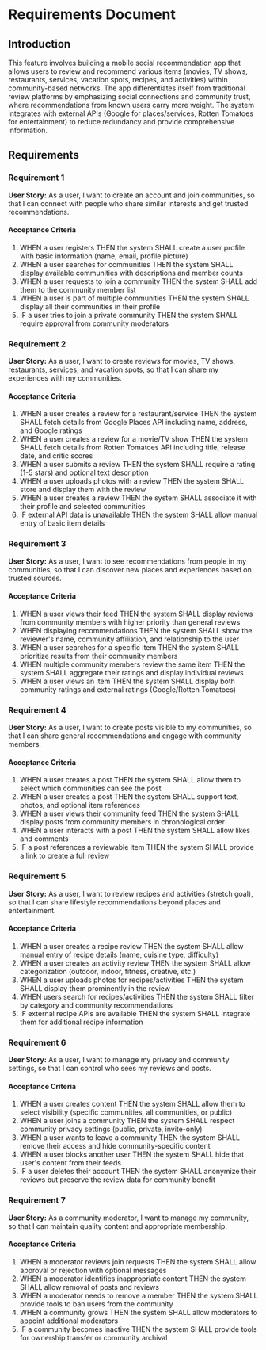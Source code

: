 # Requirements Document

## Introduction

This feature involves building a mobile social recommendation app that allows users to review and recommend various items (movies, TV shows, restaurants, services, vacation spots, recipes, and activities) within community-based networks. The app differentiates itself from traditional review platforms by emphasizing social connections and community trust, where recommendations from known users carry more weight. The system integrates with external APIs (Google for places/services, Rotten Tomatoes for entertainment) to reduce redundancy and provide comprehensive information.

## Requirements

### Requirement 1

**User Story:** As a user, I want to create an account and join communities, so that I can connect with people who share similar interests and get trusted recommendations.

#### Acceptance Criteria

1. WHEN a user registers THEN the system SHALL create a user profile with basic information (name, email, profile picture)
2. WHEN a user searches for communities THEN the system SHALL display available communities with descriptions and member counts
3. WHEN a user requests to join a community THEN the system SHALL add them to the community member list
4. WHEN a user is part of multiple communities THEN the system SHALL display all their communities in their profile
5. IF a user tries to join a private community THEN the system SHALL require approval from community moderators

### Requirement 2

**User Story:** As a user, I want to create reviews for movies, TV shows, restaurants, services, and vacation spots, so that I can share my experiences with my communities.

#### Acceptance Criteria

1. WHEN a user creates a review for a restaurant/service THEN the system SHALL fetch details from Google Places API including name, address, and Google ratings
2. WHEN a user creates a review for a movie/TV show THEN the system SHALL fetch details from Rotten Tomatoes API including title, release date, and critic scores
3. WHEN a user submits a review THEN the system SHALL require a rating (1-5 stars) and optional text description
4. WHEN a user uploads photos with a review THEN the system SHALL store and display them with the review
5. WHEN a user creates a review THEN the system SHALL associate it with their profile and selected communities
6. IF external API data is unavailable THEN the system SHALL allow manual entry of basic item details

### Requirement 3

**User Story:** As a user, I want to see recommendations from people in my communities, so that I can discover new places and experiences based on trusted sources.

#### Acceptance Criteria

1. WHEN a user views their feed THEN the system SHALL display reviews from community members with higher priority than general reviews
2. WHEN displaying recommendations THEN the system SHALL show the reviewer's name, community affiliation, and relationship to the user
3. WHEN a user searches for a specific item THEN the system SHALL prioritize results from their community members
4. WHEN multiple community members review the same item THEN the system SHALL aggregate their ratings and display individual reviews
5. WHEN a user views an item THEN the system SHALL display both community ratings and external ratings (Google/Rotten Tomatoes)

### Requirement 4

**User Story:** As a user, I want to create posts visible to my communities, so that I can share general recommendations and engage with community members.

#### Acceptance Criteria

1. WHEN a user creates a post THEN the system SHALL allow them to select which communities can see the post
2. WHEN a user creates a post THEN the system SHALL support text, photos, and optional item references
3. WHEN a user views their community feed THEN the system SHALL display posts from community members in chronological order
4. WHEN a user interacts with a post THEN the system SHALL allow likes and comments
5. IF a post references a reviewable item THEN the system SHALL provide a link to create a full review

### Requirement 5

**User Story:** As a user, I want to review recipes and activities (stretch goal), so that I can share lifestyle recommendations beyond places and entertainment.

#### Acceptance Criteria

1. WHEN a user creates a recipe review THEN the system SHALL allow manual entry of recipe details (name, cuisine type, difficulty)
2. WHEN a user creates an activity review THEN the system SHALL allow categorization (outdoor, indoor, fitness, creative, etc.)
3. WHEN a user uploads photos for recipes/activities THEN the system SHALL display them prominently in the review
4. WHEN users search for recipes/activities THEN the system SHALL filter by category and community recommendations
5. IF external recipe APIs are available THEN the system SHALL integrate them for additional recipe information

### Requirement 6

**User Story:** As a user, I want to manage my privacy and community settings, so that I can control who sees my reviews and posts.

#### Acceptance Criteria

1. WHEN a user creates content THEN the system SHALL allow them to select visibility (specific communities, all communities, or public)
2. WHEN a user joins a community THEN the system SHALL respect community privacy settings (public, private, invite-only)
3. WHEN a user wants to leave a community THEN the system SHALL remove their access and hide community-specific content
4. WHEN a user blocks another user THEN the system SHALL hide that user's content from their feeds
5. IF a user deletes their account THEN the system SHALL anonymize their reviews but preserve the review data for community benefit

### Requirement 7

**User Story:** As a community moderator, I want to manage my community, so that I can maintain quality content and appropriate membership.

#### Acceptance Criteria

1. WHEN a moderator reviews join requests THEN the system SHALL allow approval or rejection with optional messages
2. WHEN a moderator identifies inappropriate content THEN the system SHALL allow removal of posts and reviews
3. WHEN a moderator needs to remove a member THEN the system SHALL provide tools to ban users from the community
4. WHEN a community grows THEN the system SHALL allow moderators to appoint additional moderators
5. IF a community becomes inactive THEN the system SHALL provide tools for ownership transfer or community archival
